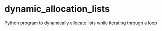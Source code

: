# dynamic_allocation_lists
Python program to dynamically allocate lists while iterating through a loop
